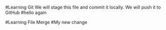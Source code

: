 #Learning Git
We will stage this file and commit it locally. We will push it to GitHub
#hello again

#Learning File Merge
#My new change
